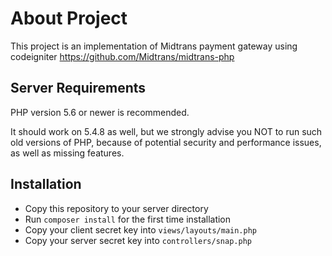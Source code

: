 # About Project

This project is an implementation of Midtrans payment gateway using codeigniter
https://github.com/Midtrans/midtrans-php

## Server Requirements

PHP version 5.6 or newer is recommended.

It should work on 5.4.8 as well, but we strongly advise you NOT to run such old versions of PHP, because of potential security and performance issues, as well as missing features.

## Installation

- Copy this repository to your server directory
- Run `composer install` for the first time installation
- Copy your client secret key into `views/layouts/main.php`
- Copy your server secret key into `controllers/snap.php`
